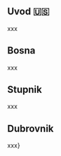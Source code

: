 <div id="observablehq-uvod-21c25eea"></div>
<div id="observablehq-rod1-21c25eea"></div>
<div id="observablehq-rod2-21c25eea"></div>

<link rel="stylesheet" href="https://cdn.jsdelivr.net/npm/@observablehq/inspector@5/dist/inspector.css">
<script type="module">
import {Runtime, Inspector} from "https://cdn.jsdelivr.net/npm/@observablehq/runtime@5/dist/runtime.js";
import define from "https://api.observablehq.com/d/55e49baea0913c59.js?v=4";
new Runtime().module(define, name => {
  if (name === "uvod") return new Inspector(document.querySelector("#observablehq-uvod-21c25eea"));
  if (name === "rod1") return new Inspector(document.querySelector("#observablehq-rod1-21c25eea"));
  if (name === "rod2") return new Inspector(document.querySelector("#observablehq-rod2-21c25eea"));
});
</script>

<div class="grid grid-cols-4">
  <div class="card">
    <h2>Uvod 🇺🇸</h2>
    <span class="big">xxx</span>
  </div>
  <div class="card">
    <h2>Bosna</h2>
    <span class="big">xxx</span>
  </div>
  <div class="card">
    <h2>Stupnik</h2>
    <span class="big">xxx</span>
  </div>
  <div class="card">
    <h2>Dubrovnik</h2>
    <span class="big">xxx}</span>
  </div>
</div>
